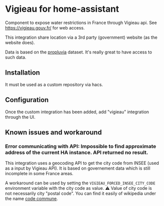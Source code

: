# Vigieau for home-assistant

Component to expose water restrictions in France through Vigieau api. See https://vigieau.gouv.fr/ for web access.

This integration share location via a 3rd party (government) website (as the website does).

Data is based on the [propluvia](https://www.data.gouv.fr/fr/datasets/donnee-secheresse-propluvia/#/resources) dataset. It's really great to have access to such data.

## Installation

It must be used as a custom repository via hacs.

## Configuration

Once the custom integration has been added, add "vigieau" integration through the UI.

## Known issues and workaround

### Error communicating with API: Impossible to find approximate address of the current HA instance. API returned no result.

This integration uses a geocoding API to get the city code from INSEE (used as a input by Vigieau API). It is based on governement data which is still incomplete in some France areas.

A workaround can be used by setting the `VIGIEAU_FORCED_INSEE_CITY_CODE` environment variable with the city code as value.
⚠ Value of city code is not necessarily city "postal code". You can find it easily of wikipedia under the name [code commune](https://fr.wikipedia.org/wiki/Code_officiel_g%C3%A9ographique#Code_commune).
